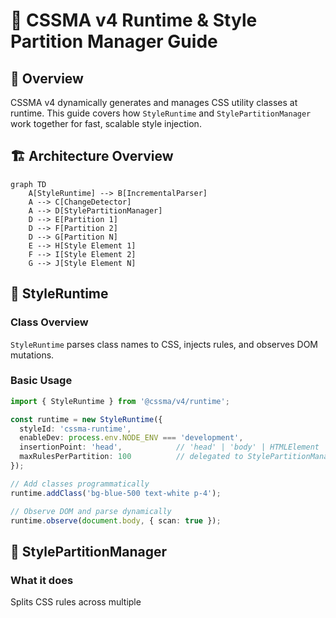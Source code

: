 # 🚀 CSSMA v4 Runtime & Style Partition Manager Guide

## 🎯 Overview

CSSMA v4 dynamically generates and manages CSS utility classes at runtime. This guide covers how `StyleRuntime` and `StylePartitionManager` work together for fast, scalable style injection.

## 🏗️ Architecture Overview

```mermaid
graph TD
    A[StyleRuntime] --> B[IncrementalParser]
    A --> C[ChangeDetector]
    A --> D[StylePartitionManager]
    D --> E[Partition 1]
    D --> F[Partition 2]
    D --> G[Partition N]
    E --> H[Style Element 1]
    F --> I[Style Element 2]
    G --> J[Style Element N]
```

## 🔧 StyleRuntime

### Class Overview
`StyleRuntime` parses class names to CSS, injects rules, and observes DOM mutations.

### Basic Usage
```typescript
import { StyleRuntime } from '@cssma/v4/runtime';

const runtime = new StyleRuntime({
  styleId: 'cssma-runtime',
  enableDev: process.env.NODE_ENV === 'development',
  insertionPoint: 'head',            // 'head' | 'body' | HTMLElement
  maxRulesPerPartition: 100          // delegated to StylePartitionManager
});

// Add classes programmatically
runtime.addClass('bg-blue-500 text-white p-4');

// Observe DOM and parse dynamically
runtime.observe(document.body, { scan: true });
```

## 🎨 StylePartitionManager

### What it does
Splits CSS rules across multiple <style> tags (partitions) to reduce parse/insertion cost per sheet.

### Minimal Usage
```typescript
import { StylePartitionManager } from '@cssma/v4/runtime';

const pm = new StylePartitionManager(document.head, 50, 'cssma-style-partition');

pm.addRule('.text-white{color:#fff}');
pm.addRules(['.p-4{padding:1rem}', '.m-2{margin:0.5rem}']);

pm.cleanup(); // remove all partition <style> tags
```

### Custom Insertion Point
```typescript
const container = document.getElementById('custom-styles')!;
const runtime = new StyleRuntime({ insertionPoint: container });
```

## 📚 API Reference (Essential)

### StyleRuntime
- addClass(classes: string | string[]): void
- observe(root?: HTMLElement, options?: { scan?: boolean; debounceMs?: number }): MutationObserver
- getStats(): { cachedClasses: number; /* ... */ }
- reset(): void
- clearCaches(): void
- destroy(): void

### StylePartitionManager
- constructor(insertionPoint: HTMLElement, maxRulesPerPartition?: number, idPrefix?: string)
- addRule(rule: string): boolean
- addRules(rules: string[]): { success: number; failed: number }
- hasRule(rule: string): boolean
- findRulePartition(rule: string): { id: string; styles: string[]; styleElement: HTMLStyleElement } | null
- cleanup(): void

## 🎯 Best Practices
- Keep `maxRulesPerPartition` between 50–200 depending on browser constraints.
- Use `observe({ scan: true })` on first mount to avoid FOUC.
- Prefer adding batched rules to minimize stylesheet mutations.
- Call `cleanup()`/`destroy()` on unmount to prevent leaks.